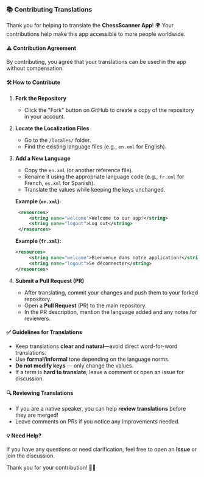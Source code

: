 ### 📚 Contributing Translations

Thank you for helping to translate the **ChessScanner App**! 🌍 Your contributions help make this app accessible to more people worldwide.

#### ⚠️ Contribution Agreement
By contributing, you agree that your translations can be used in the app without compensation.

#### 🛠 How to Contribute
1. **Fork the Repository**
    - Click the "Fork" button on GitHub to create a copy of the repository in your account.

2. **Locate the Localization Files**
    - Go to the `/locales/` folder.
    - Find the existing language files (e.g., `en.xml` for English).

3. **Add a New Language**
    - Copy the `en.xml` (or another reference file).
    - Rename it using the appropriate language code (e.g., `fr.xml` for French, `es.xml` for Spanish).
    - Translate the values while keeping the keys unchanged.

   **Example (`en.xml`):**
   ```xml
    <resources>
        <string name="welcome">Welcome to our app!</string>
        <string name="logout">Log out</string>
    </resources>
   ```  
   **Example (`fr.xml`):**  
   ```xml
   <resources>
        <string name="welcome">Bienvenue dans notre application!</string>
        <string name="logout">Se déconnecter</string>
   </resources>
   ```  

4. **Submit a Pull Request (PR)**
    - After translating, commit your changes and push them to your forked repository.
    - Open a **Pull Request** (PR) to the main repository.
    - In the PR description, mention the language added and any notes for reviewers.

#### ✅ Guidelines for Translations
- Keep translations **clear and natural**—avoid direct word-for-word translations.
- Use **formal/informal** tone depending on the language norms.
- **Do not modify keys** — only change the values.
- If a term is **hard to translate**, leave a comment or open an issue for discussion.

#### 🔍 Reviewing Translations
- If you are a native speaker, you can help **review translations** before they are merged!
- Leave comments on PRs if you notice any improvements needed.

#### 💡 Need Help?
If you have any questions or need clarification, feel free to open an **Issue** or join the discussion.

Thank you for your contribution! 🎉🚀  
